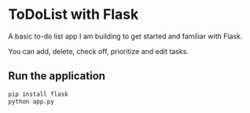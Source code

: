 # ToDoList with Flask

A basic to-do list app I am building to get started and familiar with Flask.

You can add, delete, check off, prioritize and edit tasks.



## Run the application
```bash
pip install flask
python app.py
